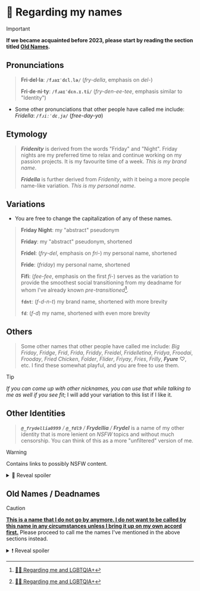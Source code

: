 <!-- Header -->
# <span id="regarding-my-names">🪪 Regarding my names</span>

> [!IMPORTANT]
> **If we became acquainted before 2023, please start by reading the section titled [Old Names](#old-names).**

<!-- Pronunciations -->
## Pronunciations

> **Fri·del·la**: **`/fɹaɪˈdɛlˌlə/`** (*fry-della*, emphasis on *del-*)
>
> **Fri·de·ni·ty**: **`/fɹaɪˈdɛn.ɪ.ti/`** (*fry-den-ee-tee*, emphasis similar to "Identity")

- Some other pronunciations that other people have called me include: *Fridella*: *`/fɹiːˈdɛˌja/`* (*free-day-ya*)

<!-- Etymology -->
## Etymology

> ***Fridenity*** is derived from the words "Friday" and "Night". Friday nights are my preferred time to relax and continue working on my passion projects. It is my favourite time of a week. *This is my brand name*.
>
> ***Fridella*** is further derived from *Fridenity*, with it being a more people name-like variation. *This is my personal name*.

<!-- Variations -->
## Variations

- You are free to change the capitalization of any of these names.

> **Friday Night**: my "abstract" pseudonym
>
> **Friday**: my "abstract" pseudonym, shortened
>
> **Fridel**: (*fry-del*, emphasis on *fri-*) my personal name, shortened
>
> **Fride**: (*friday*) my personal name, shortened
>
> **Fifi**: (*fee-fee*, emphasis on the first *fi-*) serves as the variation to provide the smoothest social transitioning from my deadname for whom I've already known *pre-transitioned*[^?].
>
> **`fdnt`**: (*f-d-n-t*) my brand name, shortened with more brevity
>
> **`fd`**: (*f-d*) my name, shortened with even more brevity

<!-- Others -->
## Others

> Some other names that other people have called me include: *Big Friday*, *Fridge*, *Frid*, *Frida*, *Friddy*, *Freidel*, *Fridelletina*, *Fridya*, *Froodai*, *Frooday*, *Fried Chicken*, *Folder*, *Flider*, *Friyay*, *Fries*, *Frilly*, ***Fyure*** ♡, etc. I find these somewhat playful, and you are free to use them.

> [!TIP]
> *If you can come up with other nicknames, you can use that while talking to me as well if you see fit*; I will add your variation to this list if I like it.

<!-- Other Identities -->
## Other Identities

> ***`@_frydellia0999`*** */* ***`@_fdl9`*** */* ***Frydellia*** */* ***Frydel*** is a name of my other identity that is more lenient on *NSFW* topics and without much censorship. You can think of this as a more "unfiltered" version of me.

> [!WARNING]
> Contains links to possibly NSFW content.

<details>
<summary>🔞 Reveal spoiler</summary>

- **`Socials`**
[![X](https://img.shields.io/badge/X-%23000000.svg?style=twitter&logo=X&logoColor=white)](https://twitter.com/_fdl9)
<!-- [![reddit](https://img.shields.io/badge/Reddit-FF4500?style=for-the-badge&logo=reddit&logoColor=black)](https://www.reddit.com/u/_frydellia0999) -->
<!-- [![mastodon](https://img.shields.io/badge/-MASTODON-%232B90D9?style=for-the-badge&logo=mastodon&logoColor=black)](https://pawoo.net/@_fdl9) -->

</details>

<!-- Old Names -->
<h2 id="old-names">Old Names / Deadnames</h2>

> [!CAUTION]
> <ins>**This is a name that I do not go by anymore. I do not want to be called by this name in any circumstances unless I bring it up on my own accord first.**</ins> Please proceed to call me the names I've mentioned in the above sections instead.

<details>
<summary>❗ Reveal spoiler</summary>

> My old online username was ***Teammìe*** */* ***Timì***. It is a variation of my birth nickname. In the LGBTQIA+ community, this is so-called a [**Deadname**](https://gender.fandom.com/wiki/Deadnaming). This is to *separate my life before and after transitioning[^?]*, as a sort of identifier/marker.

</details>

<!-- Footnotes -->
[^?]: [🏳️‍🌈 Regarding me and LGBTQIA+](lgbtqia.md)
